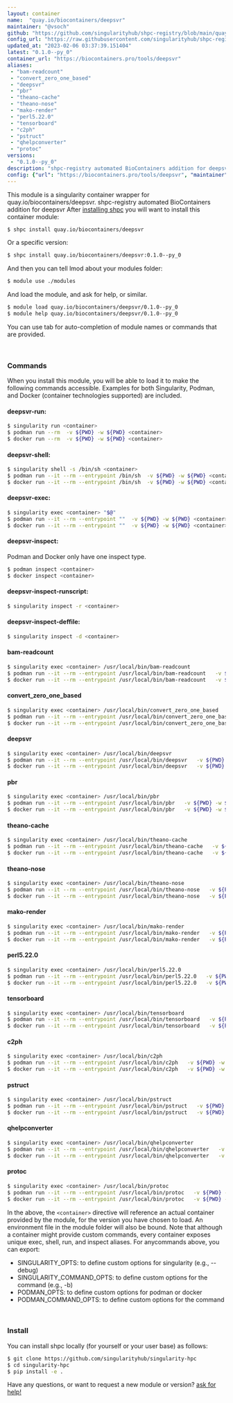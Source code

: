 ```yaml
---
layout: container
name:  "quay.io/biocontainers/deepsvr"
maintainer: "@vsoch"
github: "https://github.com/singularityhub/shpc-registry/blob/main/quay.io/biocontainers/deepsvr/container.yaml"
config_url: "https://raw.githubusercontent.com/singularityhub/shpc-registry/main/quay.io/biocontainers/deepsvr/container.yaml"
updated_at: "2023-02-06 03:37:39.151404"
latest: "0.1.0--py_0"
container_url: "https://biocontainers.pro/tools/deepsvr"
aliases:
 - "bam-readcount"
 - "convert_zero_one_based"
 - "deepsvr"
 - "pbr"
 - "theano-cache"
 - "theano-nose"
 - "mako-render"
 - "perl5.22.0"
 - "tensorboard"
 - "c2ph"
 - "pstruct"
 - "qhelpconverter"
 - "protoc"
versions:
 - "0.1.0--py_0"
description: "shpc-registry automated BioContainers addition for deepsvr"
config: {"url": "https://biocontainers.pro/tools/deepsvr", "maintainer": "@vsoch", "description": "shpc-registry automated BioContainers addition for deepsvr", "latest": {"0.1.0--py_0": "sha256:a0839a2eb25209de8edb5d2579d44629c68d3bf7f129c54454d647618600045b"}, "tags": {"0.1.0--py_0": "sha256:a0839a2eb25209de8edb5d2579d44629c68d3bf7f129c54454d647618600045b"}, "docker": "quay.io/biocontainers/deepsvr", "aliases": {"bam-readcount": "/usr/local/bin/bam-readcount", "convert_zero_one_based": "/usr/local/bin/convert_zero_one_based", "deepsvr": "/usr/local/bin/deepsvr", "pbr": "/usr/local/bin/pbr", "theano-cache": "/usr/local/bin/theano-cache", "theano-nose": "/usr/local/bin/theano-nose", "mako-render": "/usr/local/bin/mako-render", "perl5.22.0": "/usr/local/bin/perl5.22.0", "tensorboard": "/usr/local/bin/tensorboard", "c2ph": "/usr/local/bin/c2ph", "pstruct": "/usr/local/bin/pstruct", "qhelpconverter": "/usr/local/bin/qhelpconverter", "protoc": "/usr/local/bin/protoc"}}
---
```


This module is a singularity container wrapper for quay.io/biocontainers/deepsvr.
shpc-registry automated BioContainers addition for deepsvr
After [installing shpc](#install) you will want to install this container module:


```bash
$ shpc install quay.io/biocontainers/deepsvr
```

Or a specific version:

```bash
$ shpc install quay.io/biocontainers/deepsvr:0.1.0--py_0
```

And then you can tell lmod about your modules folder:

```bash
$ module use ./modules
```

And load the module, and ask for help, or similar.

```bash
$ module load quay.io/biocontainers/deepsvr/0.1.0--py_0
$ module help quay.io/biocontainers/deepsvr/0.1.0--py_0
```

You can use tab for auto-completion of module names or commands that are provided.

<br>

### Commands

When you install this module, you will be able to load it to make the following commands accessible.
Examples for both Singularity, Podman, and Docker (container technologies supported) are included.

#### deepsvr-run:

```bash
$ singularity run <container>
$ podman run --rm  -v ${PWD} -w ${PWD} <container>
$ docker run --rm  -v ${PWD} -w ${PWD} <container>
```

#### deepsvr-shell:

```bash
$ singularity shell -s /bin/sh <container>
$ podman run --it --rm --entrypoint /bin/sh  -v ${PWD} -w ${PWD} <container>
$ docker run --it --rm --entrypoint /bin/sh  -v ${PWD} -w ${PWD} <container>
```

#### deepsvr-exec:

```bash
$ singularity exec <container> "$@"
$ podman run --it --rm --entrypoint ""  -v ${PWD} -w ${PWD} <container> "$@"
$ docker run --it --rm --entrypoint ""  -v ${PWD} -w ${PWD} <container> "$@"
```

#### deepsvr-inspect:

Podman and Docker only have one inspect type.

```bash
$ podman inspect <container>
$ docker inspect <container>
```

#### deepsvr-inspect-runscript:

```bash
$ singularity inspect -r <container>
```

#### deepsvr-inspect-deffile:

```bash
$ singularity inspect -d <container>
```


#### bam-readcount

```bash
$ singularity exec <container> /usr/local/bin/bam-readcount
$ podman run --it --rm --entrypoint /usr/local/bin/bam-readcount   -v ${PWD} -w ${PWD} <container> -c " $@"
$ docker run --it --rm --entrypoint /usr/local/bin/bam-readcount   -v ${PWD} -w ${PWD} <container> -c " $@"
```


#### convert_zero_one_based

```bash
$ singularity exec <container> /usr/local/bin/convert_zero_one_based
$ podman run --it --rm --entrypoint /usr/local/bin/convert_zero_one_based   -v ${PWD} -w ${PWD} <container> -c " $@"
$ docker run --it --rm --entrypoint /usr/local/bin/convert_zero_one_based   -v ${PWD} -w ${PWD} <container> -c " $@"
```


#### deepsvr

```bash
$ singularity exec <container> /usr/local/bin/deepsvr
$ podman run --it --rm --entrypoint /usr/local/bin/deepsvr   -v ${PWD} -w ${PWD} <container> -c " $@"
$ docker run --it --rm --entrypoint /usr/local/bin/deepsvr   -v ${PWD} -w ${PWD} <container> -c " $@"
```


#### pbr

```bash
$ singularity exec <container> /usr/local/bin/pbr
$ podman run --it --rm --entrypoint /usr/local/bin/pbr   -v ${PWD} -w ${PWD} <container> -c " $@"
$ docker run --it --rm --entrypoint /usr/local/bin/pbr   -v ${PWD} -w ${PWD} <container> -c " $@"
```


#### theano-cache

```bash
$ singularity exec <container> /usr/local/bin/theano-cache
$ podman run --it --rm --entrypoint /usr/local/bin/theano-cache   -v ${PWD} -w ${PWD} <container> -c " $@"
$ docker run --it --rm --entrypoint /usr/local/bin/theano-cache   -v ${PWD} -w ${PWD} <container> -c " $@"
```


#### theano-nose

```bash
$ singularity exec <container> /usr/local/bin/theano-nose
$ podman run --it --rm --entrypoint /usr/local/bin/theano-nose   -v ${PWD} -w ${PWD} <container> -c " $@"
$ docker run --it --rm --entrypoint /usr/local/bin/theano-nose   -v ${PWD} -w ${PWD} <container> -c " $@"
```


#### mako-render

```bash
$ singularity exec <container> /usr/local/bin/mako-render
$ podman run --it --rm --entrypoint /usr/local/bin/mako-render   -v ${PWD} -w ${PWD} <container> -c " $@"
$ docker run --it --rm --entrypoint /usr/local/bin/mako-render   -v ${PWD} -w ${PWD} <container> -c " $@"
```


#### perl5.22.0

```bash
$ singularity exec <container> /usr/local/bin/perl5.22.0
$ podman run --it --rm --entrypoint /usr/local/bin/perl5.22.0   -v ${PWD} -w ${PWD} <container> -c " $@"
$ docker run --it --rm --entrypoint /usr/local/bin/perl5.22.0   -v ${PWD} -w ${PWD} <container> -c " $@"
```


#### tensorboard

```bash
$ singularity exec <container> /usr/local/bin/tensorboard
$ podman run --it --rm --entrypoint /usr/local/bin/tensorboard   -v ${PWD} -w ${PWD} <container> -c " $@"
$ docker run --it --rm --entrypoint /usr/local/bin/tensorboard   -v ${PWD} -w ${PWD} <container> -c " $@"
```


#### c2ph

```bash
$ singularity exec <container> /usr/local/bin/c2ph
$ podman run --it --rm --entrypoint /usr/local/bin/c2ph   -v ${PWD} -w ${PWD} <container> -c " $@"
$ docker run --it --rm --entrypoint /usr/local/bin/c2ph   -v ${PWD} -w ${PWD} <container> -c " $@"
```


#### pstruct

```bash
$ singularity exec <container> /usr/local/bin/pstruct
$ podman run --it --rm --entrypoint /usr/local/bin/pstruct   -v ${PWD} -w ${PWD} <container> -c " $@"
$ docker run --it --rm --entrypoint /usr/local/bin/pstruct   -v ${PWD} -w ${PWD} <container> -c " $@"
```


#### qhelpconverter

```bash
$ singularity exec <container> /usr/local/bin/qhelpconverter
$ podman run --it --rm --entrypoint /usr/local/bin/qhelpconverter   -v ${PWD} -w ${PWD} <container> -c " $@"
$ docker run --it --rm --entrypoint /usr/local/bin/qhelpconverter   -v ${PWD} -w ${PWD} <container> -c " $@"
```


#### protoc

```bash
$ singularity exec <container> /usr/local/bin/protoc
$ podman run --it --rm --entrypoint /usr/local/bin/protoc   -v ${PWD} -w ${PWD} <container> -c " $@"
$ docker run --it --rm --entrypoint /usr/local/bin/protoc   -v ${PWD} -w ${PWD} <container> -c " $@"
```



In the above, the `<container>` directive will reference an actual container provided
by the module, for the version you have chosen to load. An environment file in the
module folder will also be bound. Note that although a container
might provide custom commands, every container exposes unique exec, shell, run, and
inspect aliases. For anycommands above, you can export:

 - SINGULARITY_OPTS: to define custom options for singularity (e.g., --debug)
 - SINGULARITY_COMMAND_OPTS: to define custom options for the command (e.g., -b)
 - PODMAN_OPTS: to define custom options for podman or docker
 - PODMAN_COMMAND_OPTS: to define custom options for the command

<br>

### Install

You can install shpc locally (for yourself or your user base) as follows:

```bash
$ git clone https://github.com/singularityhub/singularity-hpc
$ cd singularity-hpc
$ pip install -e .
```

Have any questions, or want to request a new module or version? [ask for help!](https://github.com/singularityhub/singularity-hpc/issues)